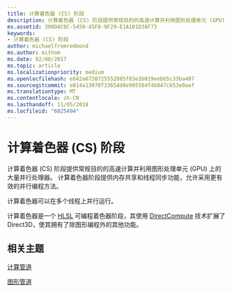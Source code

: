 ```yaml
---
title: 计算着色器 (CS) 阶段
description: 计算着色器 (CS) 阶段提供常规目的的高速计算并利用图形处理单元 (GPU) 上的大量并行处理器。
ms.assetid: 300D4C0C-5450-45F8-9F29-E1A101D38F73
keywords:
- 计算着色器 (CS) 阶段
author: michaelfromredmond
ms.author: mithom
ms.date: 02/08/2017
ms.topic: article
ms.localizationpriority: medium
ms.openlocfilehash: e842a6720725552885f83e1b019eebb5c33ba407
ms.sourcegitcommit: e814a13978f33654d8e995584f4b047cb53e0aef
ms.translationtype: MT
ms.contentlocale: zh-CN
ms.lasthandoff: 11/05/2018
ms.locfileid: "6025494"
---
```

# <a name="compute-shader-cs-stage"></a>计算着色器 (CS) 阶段


计算着色器 (CS) 阶段提供常规目的的高速计算并利用图形处理单元 (GPU) 上的大量并行处理器。 计算着色器阶段提供内存共享和线程同步功能，允许采用更有效的并行编程方法。

计算着色器可以在多个线程上并行运行。

计算着色器是一个 [HLSL](https://msdn.microsoft.com/library/windows/desktop/bb509561) 可编程着色器阶段，其使用 [DirectCompute](http://go.microsoft.com/fwlink/p/?linkid=209544) 技术扩展了 Direct3D，使其拥有了除图形编程外的其他功能。

## <a name="span-idrelated-topicsspanrelated-topics"></a><span id="related-topics"></span>相关主题


[计算管道](compute-pipeline.md)

[图形管道](graphics-pipeline.md)

 

 




